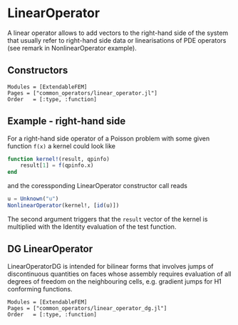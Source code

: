 
# LinearOperator

A linear operator allows to add vectors to the right-hand side of the system that usually refer to
right-hand side data or linearisations of PDE operators (see remark in NonlinearOperator example).

## Constructors

```@autodocs
Modules = [ExtendableFEM]
Pages = ["common_operators/linear_operator.jl"]
Order   = [:type, :function]
```

## Example - right-hand side

For a right-hand side operator of a Poisson problem with some given function ```f(x)```
a kernel could look like
```julia
function kernel!(result, qpinfo)
    result[1] = f(qpinfo.x)
end
```
and the coressponding LinearOperator constructor call reads
```julia
u = Unknown("u")
NonlinearOperator(kernel!, [id(u)])
```
The second argument triggers that the ```result``` vector of the kernel is multiplied with the Identity evaluation of the test function.


## DG LinearOperator

LinearOperatorDG is intended for bilinear forms that involves jumps of discontinuous quantities
on faces whose assembly requires evaluation of all degrees of freedom on the neighbouring cells,
e.g. gradient jumps for H1 conforming functions.

```@autodocs
Modules = [ExtendableFEM]
Pages = ["common_operators/linear_operator_dg.jl"]
Order   = [:type, :function]
```